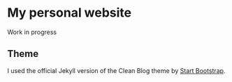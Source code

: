# My personal website

Work in progress

## Theme

I used the official Jekyll version of the Clean Blog theme by [Start Bootstrap](http://startbootstrap.com/).
